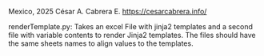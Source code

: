 Mexico, 2025
César A. Cabrera E.
https://cesarcabrera.info/

renderTemplate.py: Takes an excel File with jinja2 templates and a second file with variable contents to render Jinja2 
templates. The files should have the same sheets names to align values to the templates. 
